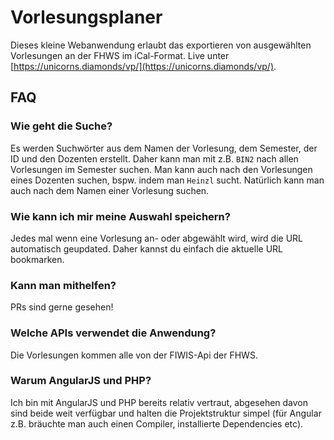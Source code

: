 # Vorlesungsplaner

Dieses kleine Webanwendung erlaubt das exportieren von ausgewählten Vorlesungen an der FHWS im iCal-Format. Live unter [https://unicorns.diamonds/vp/](https://unicorns.diamonds/vp/).

## FAQ

### Wie geht die Suche?

Es werden Suchwörter aus dem Namen der Vorlesung, dem Semester, der ID und den Dozenten erstellt. Daher kann man mit z.B. `BIN2` nach allen Vorlesungen im Semester suchen. Man kann auch nach den Vorlesungen eines Dozenten suchen, bspw. indem man `Heinzl` sucht. Natürlich kann man auch nach dem Namen einer Vorlesung suchen.

### Wie kann ich mir meine Auswahl speichern?

Jedes mal wenn eine Vorlesung an- oder abgewählt wird, wird die URL automatisch geupdated. Daher kannst du einfach die aktuelle URL bookmarken.

### Kann man mithelfen?

PRs sind gerne gesehen!

### Welche APIs verwendet die Anwendung?

Die Vorlesungen kommen alle von der FIWIS-Api der FHWS.

### Warum AngularJS und PHP?

Ich bin mit AngularJS und PHP bereits relativ vertraut, abgesehen davon sind beide weit verfügbar und halten die Projektstruktur simpel (für Angular z.B. bräuchte man auch einen Compiler, installierte Dependencies etc).
